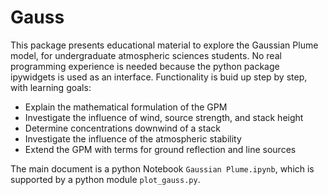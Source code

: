 # Gauss
 
This package presents educational material to explore the Gaussian Plume model, for undergraduate atmospheric sciences students. No real programming experience is needed because the python package ipywidgets is used as an interface. Functionality is buid up step by step, with learning goals:

* Explain the mathematical formulation of the GPM
* Investigate the influence of wind, source strength, and stack height
* Determine concentrations downwind of a stack
* Investigate the influence of the atmospheric stability
* Extend the GPM with terms for ground reflection and line sources

The main document is a python Notebook `Gaussian Plume.ipynb`, which is supported by a python module `plot_gauss.py`.
